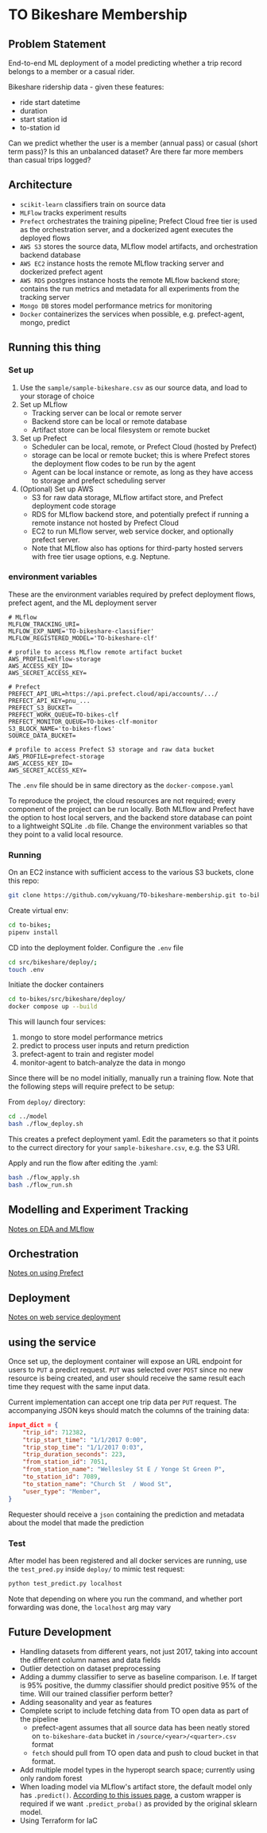 # TO Bikeshare Membership

## Problem Statement

End-to-end ML deployment of a model predicting whether a trip record belongs to a member or a casual rider.

Bikeshare ridership data - given these features:

* ride start datetime
* duration
* start station id
* to-station id

Can we predict whether the user is a member (annual pass) or casual (short term pass)? Is this an unbalanced dataset? Are there far more members than casual trips logged?

## Architecture

* `scikit-learn` classifiers train on source data
* `MLFlow` tracks experiment results
* `Prefect` orchestrates the training pipeline; Prefect Cloud free tier is used as the orchestration server, and a dockerized agent executes the deployed flows
* `AWS S3` stores the source data, MLflow model artifacts, and orchestration backend database
* `AWS EC2` instance hosts the remote MLflow tracking server and dockerized prefect agent
* `AWS RDS` postgres instance hosts the remote MLflow backend store; contains the run metrics and metadata for all experiments from the tracking server
* `Mongo DB` stores model performance metrics for monitoring
* `Docker` containerizes the services when possible, e.g. prefect-agent, mongo, predict

## Running this thing

### Set up

1. Use the `sample/sample-bikeshare.csv` as our source data, and load to your storage of choice
2. Set up MLflow
	* Tracking server can be local or remote server
	* Backend store can be local or remote database
	* Artifact store can be local filesystem or remote bucket
3. Set up Prefect
	* Scheduler can be local, remote, or Prefect Cloud (hosted by Prefect)
	* storage can be local or remote bucket; this is where Prefect stores the deployment flow codes to be run by the agent
	* Agent can be local instance or remote, as long as they have access to storage and prefect scheduling server
4. (Optional) Set up AWS
	* S3 for raw data storage, MLflow artifact store, and Prefect deployment code storage
	* RDS for MLflow backend store, and potentially prefect if running a remote instance not hosted by Prefect Cloud
	* EC2 to run MLflow server, web service docker, and optionally prefect server.
	* Note that MLflow also has options for third-party hosted servers with free tier usage options, e.g. Neptune.

### environment variables

These are the environment variables required by prefect deployment flows, prefect agent, and the ML deployment server

```
# MLflow
MLFLOW_TRACKING_URI=
MLFLOW_EXP_NAME='TO-bikeshare-classifier'
MLFLOW_REGISTERED_MODEL='TO-bikeshare-clf'

# profile to access MLflow remote artifact bucket
AWS_PROFILE=mlflow-storage
AWS_ACCESS_KEY_ID=
AWS_SECRET_ACCESS_KEY=

# Prefect
PREFECT_API_URL=https://api.prefect.cloud/api/accounts/.../
PREFECT_API_KEY=pnu_...
PREFECT_S3_BUCKET=
PREFECT_WORK_QUEUE=TO-bikes-clf
PREFECT_MONITOR_QUEUE=TO-bikes-clf-monitor
S3_BLOCK_NAME='to-bikes-flows'
SOURCE_DATA_BUCKET=

# profile to access Prefect S3 storage and raw data bucket
AWS_PROFILE=prefect-storage
AWS_ACCESS_KEY_ID=
AWS_SECRET_ACCESS_KEY=
```

The `.env` file should be in same directory as the `docker-compose.yaml`

To reproduce the project, the cloud resources are not required; every component of the project can be run locally. Both MLflow and Prefect have the option to host local servers, and the backend store database can point to a lightweight SQLite `.db` file. Change the environment variables so that they point to a valid local resource.

### Running

On an EC2 instance with sufficient access to the various S3 buckets, clone this repo:

```bash
git clone https://github.com/vykuang/TO-bikeshare-membership.git to-bikes
```

Create virtual env:

```bash
cd to-bikes; 
pipenv install
```

CD into the deployment folder. Configure the `.env` file

```bash
cd src/bikeshare/deploy/;
touch .env
```

Initiate the docker containers

```bash
cd to-bikes/src/bikeshare/deploy/
docker compose up --build
```

This will launch four services:

1. mongo to store model performance metrics
2. predict to process user inputs and return prediction
3. prefect-agent to train and register model
4. monitor-agent to batch-analyze the data in mongo

Since there will be no model initially, manually run a training flow. Note that the following steps will require prefect to be setup:

From `deploy/` directory:

```bash
cd ../model
bash ./flow_deploy.sh
```

This creates a prefect deployment yaml. Edit the parameters so that it points to the currect directory for your `sample-bikeshare.csv`, e.g. the S3 URI.

Apply and run the flow after editing the .yaml:

```bash
bash ./flow_apply.sh
bash ./flow_run.sh
```

## Modelling and Experiment Tracking

[Notes on EDA and MLflow](https://github.com/vykuang/TO-bikeshare-membership/blob/main/docs/mlflow.md)

## Orchestration

[Notes on using Prefect](https://github.com/vykuang/TO-bikeshare-membership/blob/main/docs/prefect.md)

## Deployment

[Notes on web service deployment](https://github.com/vykuang/TO-bikeshare-membership/blob/main/docs/deploy.md)

## using the service

Once set up, the deployment container will expose an URL endpoint for users to `PUT` a predict request. `PUT` was selected over `POST` since no new resource is being created, and user should receive the same result each time they request with the same input data.

Current implementation can accept one trip data per `PUT` request. The accompanying JSON keys should match the columns of the training data:

```json
input_dict = {
    "trip_id": 712382,
    "trip_start_time": "1/1/2017 0:00",
    "trip_stop_time": "1/1/2017 0:03",
    "trip_duration_seconds": 223,
    "from_station_id": 7051,
    "from_station_name": "Wellesley St E / Yonge St Green P",
    "to_station_id": 7089,
    "to_station_name": "Church St  / Wood St",
    "user_type": "Member",
}
```

Requester should receive a `json` containing the prediction and metadata about the model that made the prediction

### Test

After model has been registered and all docker services are running, use the `test_pred.py` inside `deploy/` to mimic test request:

```bash
python test_predict.py localhost
```

Note that depending on where you run the command, and whether port forwarding was done, the `localhost` arg may vary

## Future Development

* Handling datasets from different years, not just 2017, taking into account the different column names and data fields
* Outlier detection on dataset preprocessing
* Adding a dummy classifier to serve as baseline comparison. I.e. If target is 95% positive, the dummy classifier should predict positive 95% of the time. Will our trained classifier perform better?
* Adding seasonality and year as features
* Complete script to include fetching data from TO open data as part of the pipeline
    * prefect-agent assumes that all source data has been neatly stored on `to-bikeshare-data` bucket in `/source/<year>/<quarter>.csv` format
    * `fetch` should pull from TO open data and push to cloud bucket in that format.
* Add multiple model types in the hyperopt search space; currently using only random forest
* When loading model via MLflow's artifact store, the default model only has `.predict()`. [According to this issues page](https://github.com/mlflow/mlflow/issues/694), a custom wrapper is required if we want `.predict_proba()` as provided by the original sklearn model.
* Using Terraform for IaC